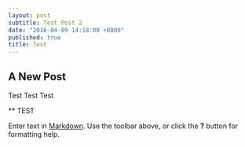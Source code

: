 ```yaml
---
layout: post
subtitle: Test Post 2
date: "2016-04-09 14:18:00 +0800"
published: true
title: Test
---
```


## A New Post
Test Test Test

** TEST


Enter text in [Markdown](http://daringfireball.net/projects/markdown/). Use the toolbar above, or click the **?** button for formatting help.
